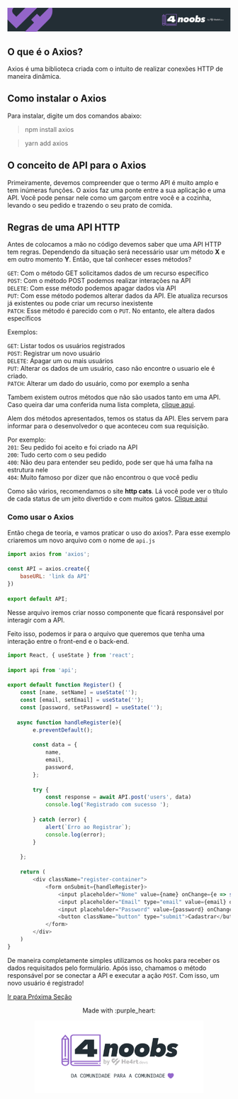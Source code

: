 <p align="center">
  <a href="https://github.com/he4rt/4noobs" target="_blank">
    <img src="../../assets/global/header-4noobs.svg">
  </a>
</p>

## O que é o Axios?

Axios é uma biblioteca criada com o intuito de realizar conexões HTTP de maneira dinâmica.

## Como instalar o Axios

Para instalar, digite um dos comandos abaixo:

> npm install axios

> yarn add axios

## O conceito de API para o Axios

Primeiramente, devemos compreender que o termo API é muito amplo e tem inúmeras funções. O axios faz uma ponte entre a sua aplicação e uma API. Você pode pensar nele como um garçom entre você e a cozinha, levando o seu pedido e trazendo o seu prato de comida.

## Regras de uma API HTTP

Antes de colocamos a mão no código devemos saber que uma API HTTP tem regras. Dependendo da situação será necessário usar um método **X** e em outro momento **Y**. Então, que tal conhecer esses métodos?

`GET`: Com o método GET solicitamos dados de um recurso específico  
`POST`: Com o método POST podemos realizar interações na API  
`DELETE`: Com esse método podemos apagar dados via API  
`PUT`: Com esse método podemos alterar dados da API. Ele atualiza recursos já existentes ou pode criar um recurso inexistente  
`PATCH`: Esse método é parecido com o `PUT`. No entanto, ele altera dados específicos

Exemplos:

`GET`: Listar todos os usuários registrados  
`POST`: Registrar um novo usuário  
`DELETE`: Apagar um ou mais usuários  
`PUT`: Alterar os dados de um usuário, caso não encontre o usuario ele é criado.  
`PATCH`: Alterar um dado do usuário, como por exemplo a senha

Tambem existem outros métodos que não são usados tanto em uma API. Caso queira dar uma conferida numa lista completa, [clique aqui](https://developer.mozilla.org/pt-BR/docs/Web/HTTP/Methods).

Alem dos métodos apresentados, temos os status da API. Eles servem para informar para o desenvolvedor o que aconteceu com sua requisição.

Por exemplo:  
`201`: Seu pedido foi aceito e foi criado na API  
`200`: Tudo certo com o seu pedido  
`400`: Não deu para entender seu pedido, pode ser que há uma falha na estrutura nele  
`404`: Muito famoso por dizer que não encontrou o que você pediu

Como são vários, recomendamos o site **http cats**. Lá você pode ver o título de cada status de um jeito divertido e com muitos gatos. [Clique aqui](https://http.cat/)

### Como usar o Axios

Então chega de teoria, e vamos praticar o uso do axios?. Para esse exemplo criaremos um novo arquivo com o nome de `api.js`

````js
import axios from 'axios';

const API = axios.create({
    baseURL: 'link da API'
})

export default API;
````

Nesse arquivo iremos criar nosso componente que ficará responsável por interagir com a API.

Feito isso, podemos ir para o arquivo que queremos que tenha uma interação entre o front-end e o back-end.

```js
import React, { useState } from 'react';

import api from 'api';

export default function Register() {
    const [name, setName] = useState('');
    const [email, setEmail] = useState('');
    const [password, setPassword] = useState('');

   async function handleRegister(e){
        e.preventDefault();

        const data = {
            name,
            email,
            password,
        };

        try {
            const response = await API.post('users', data)
            console.log('Registrado com sucesso ');

        } catch (error) {
            alert(`Erro ao Registrar`);
            console.log(error);
        }

    };

    return (
        <div className="register-container">
            <form onSubmit={handleRegister}>
                <input placeholder="Nome" value={name} onChange={e => setName(e.target.value)}></input>
                <input placeholder="Email" type="email" value={email} onChange={e => setEmail(e.target.value)}></input>
                <input placeholder="Password" value={password} onChange={e => setPassword(e.target.value)}></input>
                <button className="button" type="submit">Cadastrar</button>
            </form>
        </div>
    )
}
```
De maneira completamente simples utilizamos os hooks para receber os dados requisitados pelo formulário. Após isso, chamamos o método responsável por se conectar a API e executar a ação `POST`. Com isso, um novo usuário é registrado!

[Ir para Próxima Seção]()

<p align="center">Made with :purple_heart:</p>

<p align="center">
  <a href="https://github.com/he4rt/4noobs" target="_blank">
    <img src="../../assets/global/footer-4noobs.svg" width="380">
  </a>
</p>
